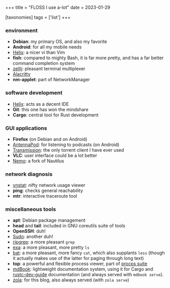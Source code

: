 +++
title = "FLOSS I use a-lot"
date = 2023-01-29

[taxonomies]
tags = ['list']
+++


### environment

- __Debian__: my primary OS, and also my favorite
- __Android__: for all my mobile needs
- [Helix]: a nicer vi than Vim
- __fish__: compared to mighty Bash, it is far more pretty,
   and has a far better command completion system
- [zellij]: pleasant terminal multiplexer
- [Alacritty]
- __nm-applet__: part of NetworkManager

### software development

- [Helix]: acts as a decent IDE
- __Git__: this one has won the mindshare
- __Cargo__: central tool for Rust development

### GUI applications

- __Firefox__ (on Debian and on Android)
- [AntennaPod]: for listening to podcasts (on Android)
- [Transmission]: the only torrent client I have ever used
- __VLC__: user interface could be a lot better
- [Nemo]: a fork of Nautilus

### network diagnosis
- [vnstat]: nifty network usage viewer
- __ping__: checks general reachability
- __mtr__: interactive traceroute tool

### miscellaneous tools

- __apt__: Debian package management
- __head__ and __tail__: included in GNU coreutils suite of tools
- __OpenSSH__: duh!
- [Sudo]: another duh!
- [ripgrep]: a more pleasant `grep`
- [exa]: a more pleasant, more pretty `ls`
- [bat]: a more pleasant, more fancy `cat`, which also supplants `less`
  (though it actually makes use of the latter for paging through long text)
- __top__: a powerful and flexible process viewer, part of [procps suite]
- [mdBook]: lightweight documentation system,
  using it for Cargo and [rustc-dev-guide] documentation
  (and always served with `mdbook serve`).
- [zola]: for this blog, also always served (with `zola serve`)

[I used to maintain it]: http://tshepang.github.io/tags/wajig
[Transmission]: http://www.transmissionbt.com
[ripgrep]: http://blog.burntsushi.net/ripgrep
[Sudo]: @/project-of-note-sudo.md
[Helix]: @/enjoying-helix.md
[vnstat]: http://humdi.net/vnstat
[exa]: https://the.exa.website
[bat]: https://crates.io/crates/bat
[procps suite]: https://gitlab.com/procps-ng/procps
[miniserve]: https://github.com/svenstaro/miniserve
[Alacritty]: https://github.com/alacritty/alacritty
[openfortivpn]: https://github.com/adrienverge/openfortivpn
[AntennaPod]: https://antennapod.org
[zola]: https://github.com/getzola/zola
[rustc-dev-guide]: https://github.com/rust-lang/rustc-dev-guide
[zellij]: https://github.com/zellij-org/zellij
[mdBook]: https://github.com/rust-lang/mdBook
[Nemo]: https://github.com/linuxmint/nemo
